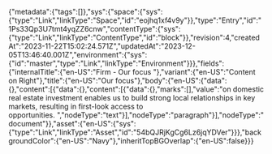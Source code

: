 {"metadata":{"tags":[]},"sys":{"space":{"sys":{"type":"Link","linkType":"Space","id":"eojhq1xf4v9y"}},"type":"Entry","id":"1Ps33Qp3U7tmt4yqZZ6cnw","contentType":{"sys":{"type":"Link","linkType":"ContentType","id":"block"}},"revision":4,"createdAt":"2023-11-22T15:02:24.571Z","updatedAt":"2023-12-05T13:46:40.001Z","environment":{"sys":{"id":"master","type":"Link","linkType":"Environment"}}},"fields":{"internalTitle":{"en-US":"Firm - Our focus "},"variant":{"en-US":"Content on Right"},"title":{"en-US":"Our focus"},"body":{"en-US":{"data":{},"content":[{"data":{},"content":[{"data":{},"marks":[],"value":"on domestic real estate investment enables us to build strong local relationships in key markets, resulting in first-look access to opportunities. ","nodeType":"text"}],"nodeType":"paragraph"}],"nodeType":"document"}},"asset":{"en-US":{"sys":{"type":"Link","linkType":"Asset","id":"54bQJRjKgCg6Lz6jqYDVer"}}},"backgroundColor":{"en-US":"Navy"},"inheritTopBGOverlap":{"en-US":false}}}